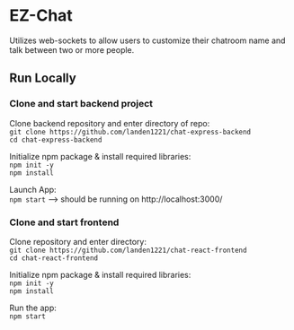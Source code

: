 # EZ-Chat

Utilizes web-sockets to allow users to customize their chatroom name and talk between two or more people.

## Run Locally

### Clone and start backend project
    
Clone backend repository and enter directory of repo:<br>
`git clone https://github.com/landen1221/chat-express-backend`<br>
`cd chat-express-backend`

Initialize npm package & install required libraries:<br>
`npm init -y`<br>
`npm install`

Launch App:<br>
`npm start` --> should be running on http://localhost:3000/

### Clone and start frontend
Clone repository and enter directory:<br>
`git clone https://github.com/landen1221/chat-react-frontend`<br>
`cd chat-react-frontend`

Initialize npm package & install required libraries:<br>
`npm init -y`<br>
`npm install`

Run the app:<br>
`npm start`
